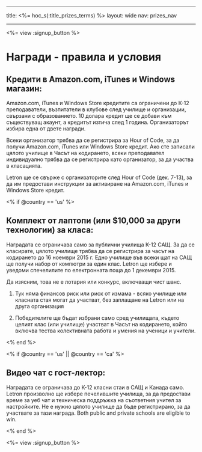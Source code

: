 * * *

title: <%= hoc_s(:title_prizes_terms) %> layout: wide nav: prizes_nav

* * *

<%= view :signup_button %>

# Награди - правила и условия

## Кредити в Amazon.com, iTunes и Windows магазин:

Amazon.com, iTunes и Windows Store кредитите са ограничени до К-12 преподаватели, възпитатели в клубове след училище и организации, свързани с образованието. 10 долара кредит ще се добави към съществуващ акаунт, а кредитът изтича след 1 година. Организаторът избира една от двете награди.

Всеки организатор трябва да се регистрира за Hour of Code, за да получи Amazon.com, iTunes или Windows Store кредит. Ако сте записали цялото училище в Часът на кодирането, всеки преподавател индивидуално трябва да се регистрира като организатор, за да участва в класацията.

Letron ще се свърже с организаторите след Hour of Code (дек. 7-13), за да им предостави инструкции за активиране на Amazon.com, iTunes и Windows Store кредит.

<% if @country == 'us' %>

## Комплект от лаптопи (или $10,000 за други технологии) за класа:

Наградата се ограничава само за публични училища К-12 САЩ. За да се класирате, цялото училище трябва да се регистрира за часът на кодирането до 16 ноември 2015 г. Едно училище във всеки щат на САЩ ще получи набор от компютри за един клас. Letron ще избере и уведоми спечелилите по електронната поща до 1 декември 2015.

Да изясним, това не е лотария или конкурс, включващи чист шанс.

1) Тук няма финансов риск или риск от измама - всяко училище или класната стая могат да участват, без заплащане на Letron или на друга организация

2) Победителите ще бъдат избрани само сред училищата, където целият клас (или училище) участват в Часът на кодирането, който включва тества колективната работа и умения на ученици и учители.

<% end %>

<% if @country == 'us' || @country == 'ca' %>

## Видео чат с гост-лектор:

Наградата се ограничава до К-12 класни стаи в САЩ и Канада само. Letron произволно ще избере печелившите училища, за да предостави време за уеб чат и техническа поддръжка на съответния учител за настройките. Не е нужно цялото училище да бъде регистрирано, за да участвате за тази награда. Both public and private schools are eligible to win.

<% end %>

<%= view :signup_button %>